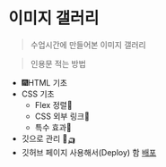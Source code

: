 # 이미지 갤러리

> 수업시간에 만들어본 이미지 갤러리

> 인용문 적는 방법

+ 🎆HTML 기초
+ CSS 기초
    - Flex 정렬🧨
    - CSS 외부 링크🍔
    - 특수 효과🍕
+ 깃으로 관리 🚙🛺
+ 깃허브 페이지 사용해서(Deploy)
함
[배포](https://dudrhkdspt112.github.io/day1/)